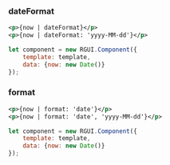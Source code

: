 ### dateFormat

<div class="m-example"></div>

```xml
<p>{now | dateFormat}</p>
<p>{now | dateFormat: 'yyyy-MM-dd'}</p>
```

```javascript
let component = new RGUI.Component({
    template: template,
    data: {now: new Date()}
});
```

### format

<div class="m-example"></div>

```xml
<p>{now | format: 'date'}</p>
<p>{now | format: 'date', 'yyyy-MM-dd'}</p>
```

```javascript
let component = new RGUI.Component({
    template: template,
    data: {now: new Date()}
});
```
